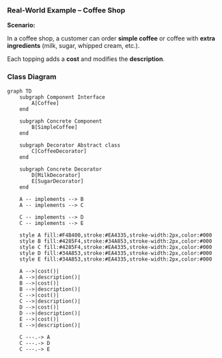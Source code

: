 ### Real-World Example – Coffee Shop

**Scenario:**

In a coffee shop, a customer can order **simple coffee** or coffee with **extra ingredients** (milk, sugar, whipped cream, etc.).

Each topping adds a **cost** and modifies the **description**.

### Class Diagram

```mermaid
graph TD
    subgraph Component Interface
        A[Coffee]
    end

    subgraph Concrete Component
        B[SimpleCoffee]
    end

    subgraph Decorator Abstract class
        C[CoffeeDecorator]
    end

    subgraph Concrete Decorator
        D[MilkDecorator]
        E[SugarDecorator]
    end
    
    A -- implements --> B
    A -- implements --> C

    C -- implements --> D
    C -- implements --> E

    style A fill:#F4B400,stroke:#EA4335,stroke-width:2px,color:#000
    style B fill:#4285F4,stroke:#34A853,stroke-width:2px,color:#000
    style C fill:#4285F4,stroke:#EA4335,stroke-width:2px,color:#000
    style D fill:#34A853,stroke:#EA4335,stroke-width:2px,color:#000
    style E fill:#34A853,stroke:#EA4335,stroke-width:2px,color:#000
    
    A -->|cost()|
    A -->|description()|
    B -->|cost()|
    B -->|description()|
    C -->|cost()|
    C -->|description()|
    D -->|cost()|
    D -->|description()|
    E -->|cost()|
    E -->|description()|
    
    C ---.-> A
    C ---.-> D
    C ---.-> E
    
    
```